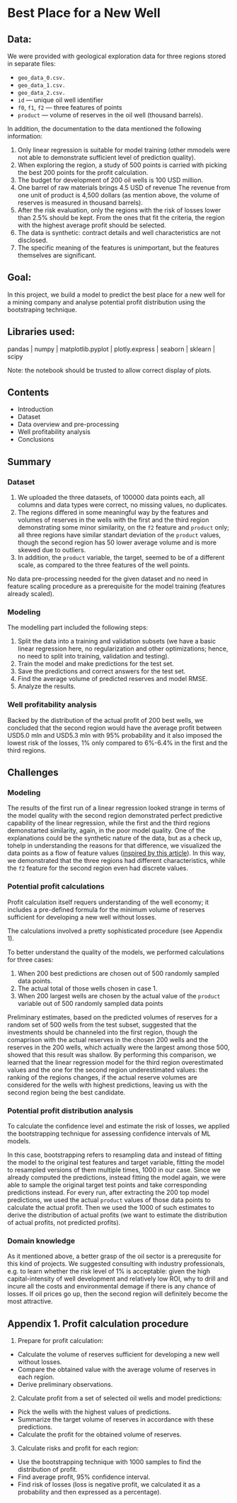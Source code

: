 # Best Place for a New Well

## Data:

We were provided with geological exploration data for three regions stored in separate files:

- `geo_data_0.csv.`
- `geo_data_1.csv.`
- `geo_data_2.csv.`
- `id` — unique oil well identifier
- `f0`, `f1`, `f2` — three features of points
- `product` — volume of reserves in the oil well (thousand barrels).

In addition, the documentation to the data mentioned the following information:

1. Only linear regression is suitable for model training (other mmodels were not able to demonstrate sufficient level of prediction quality).
2. When exploring the region, a study of 500 points is carried with picking the best 200 points for the profit calculation.
3. The budget for development of 200 oil wells is 100 USD million.
4. One barrel of raw materials brings 4.5 USD of revenue The revenue from one unit of product is 4,500 dollars (as mention above, the volume of reserves is measured in thousand barrels).
5. After the risk evaluation, only the regions with the risk of losses lower than 2.5% should be kept. From the ones that fit the criteria, the region with the highest average profit should be selected.
6. The data is synthetic: contract details and well characteristics are not disclosed.
7. The specific meaning of the features is unimportant, but the features themselves are significant.

## Goal:

In this project, we build a model to predict the best place for a new well for a mining company and analyse potential profit distribution using the bootstraping technique.

## Libraries used:

pandas | 
numpy |
matplotlib.pyplot |
plotly.express |
seaborn |
sklearn |
scipy

Note: the notebook should be trusted to allow correct display of plots.

## Contents

* Introduction
* Dataset
* Data overview and pre-processing
* Well profitability analysis
* Conclusions

## Summary

### Dataset
1. We uploaded the three datasets, of 100000 data points each, all columns and data types were correct, no missing values, no duplicates.
2. The regions differed in some meaningful way by the features and volumes of reserves in the wells with the first and the third region demonstrating some minor similarity, on the `f2` feature and `product` only; all three regions have similar standart deviation of the `product` values, though the second region has 50 lower average volume and is more skewed due to outliers.
3. In addition, the `product` variable, the target, seemed to be of a different scale, as compared to the three features of the well points.

No data pre-processing needed for the given dataset and no need in feature scaling procedure as a prerequisite for the model training (features already scaled).

### Modeling

The modelling part included the following steps:

1. Split the data into a training and validation subsets (we have a basic linear regression here, no regularization and other optimizations; hence, no need to split into training, validation and testing).
2. Train the model and make predictions for the test set.
3. Save the predictions and correct answers for the test set.
4. Find the average volume of predicted reserves and model RMSE.
5. Analyze the results.

### Well profitability analysis

Backed by the distribution of the actual profit of 200 best wells, we concluded that the second region would have the average profit between USD5.0 mln and USD5.3 mln with 95% probability and it also imposed the lowest risk of the losses, 1% only compared to 6%-6.4% in the first and the third regions.

## Challenges

### Modeling

The results of the first run of a linear regression looked strange in terms of the model quality with the second region demonstrated perfect predictive capability of the linear regression, while the first and the third regions demonstarted similarity, again, in the poor model quality. One of the explanations could be the synthetic nature of the data, but as a check up, tohelp in understanding the reasons for that difference, we visualized the data points as a flow of feature values ([inspired by this article](https://towardsdatascience.com/histogram-on-function-space-4a710241f026)).
In this way, we demonstrated that the three regions had different characteristics, while the `f2` feature for the second region even had discrete values.

### Potential profit calculations

Profit calculation itself requers understanding of the well economy; it includes a pre-defined formula for the minimum volume of reserves sufficient for developing a new well without losses.

The calculations involved a pretty sophisticated procedure (see Appendix 1).

To better understand the quality of the models, we performed calculations for three cases:
1. When 200 best predictions are chosen out of 500 randomly sampled data points.
2. The actual total of those wells chosen in case 1.
3. When 200 largest wells are chosen by the actual value of the `product` variable out of 500 randomly sampled data points

Preliminary estimates, based on the predicted volumes of reserves for a random set of 500 wells from the test subset, suggested that the investments should be channeled into the first region, though the comaprison with the actual reserves in the chosen 200 wells and the reserves in the 200 wells, which actually were the largest among those 500, showed that this result was shallow. By performing this comparison, we learned that the linear regression model for the third region overestimated values and the one for the second region underestimated values: the ranking of the regions changes, if the actual reserve volumes are considered for the wells with highest predictions, leaving us with the second region being the best candidate.

### Potential profit distribution analysis

To calculate the confidence level and estimate the risk of losses, we applied the bootstrapping technique for assessing confidence intervals of ML models.

In this case, bootstrapping refers to resampling data and instead of fitting the model to the original test features and target variable, fitting the model to resampled versions of them multiple times, 1000 in our case. Since we already computed the predictions, instead fitting the model again, we were able to sample the original target test points and take corresponding predictions instead. For every run, after extracting the 200 top model predictions, we used the actual `product` values of those data points to calculate the actual profit. Then we used the 1000 of such estimates to derive the distribution of actual profits (we want to estimate the distribution of actual profits, not predicted profits).

### Domain knowledge

As it mentioned above, a better grasp of the oil sector is a prerequsite for this kind of projects. We suggested consulting with industry professionals, e.g. to learn whether the risk level of 1% is acceptable: given the high capital-intensity of well development and relatively low ROI, why to drill and incure all the costs and environmental demage if there is any chance of losses. If oil prices go up, then the second region will definitely become the most attractive.

## Appendix 1. Profit calculation procedure

1. Prepare for profit calculation:

- Calculate the volume of reserves sufficient for developing a new well without losses.
- Compare the obtained value with the average volume of reserves in each region.
- Derive preliminary observations.

2. Calculate profit from a set of selected oil wells and model predictions:
- Pick the wells with the highest values of predictions.
- Summarize the target volume of reserves in accordance with these predictions.
- Calculate the profit for the obtained volume of reserves.

3. Calculate risks and profit for each region:
- Use the bootstrapping technique with 1000 samples to find the distribution of profit.
- Find average profit, 95% confidence interval.
- Find risk of losses (loss is negative profit, we calculated it as a probability and then expressed as a percentage).

